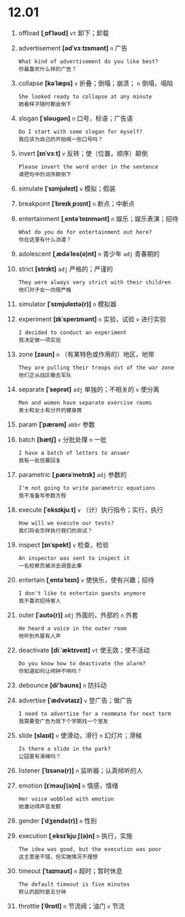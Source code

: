 # 12.01


1. offload **[ˌɒfˈləʊd]** `vt` 卸下；卸载

2. advertisement **[ədˈvɜːtɪsmənt]** `n` 广告
    ```
    What kind of advertisement do you like best?
    你最喜欢什么样的广告？
    ```

3. collapse **[kəˈlæps]** `v` 折叠；倒塌；崩溃； `n` 倒塌，塌陷
    ```
    She looked ready to collapse at any minute
    她看样子随时都会倒下
    ```

4. slogan **[ˈsləʊɡən]** `n` 口号，标语；广告语
    ```
    Do I start with some slogan for myself?
    我应该为自己的开始喊一些口号吗？
    ```

5. invert **[ɪnˈvɜːt]** `v` 反转；使（位置，顺序）颠倒
    ```
    Please invert the word order in the sentence
    请把句中的词序颠倒下
    ```

6. simulate **[ˈsɪmjuleɪt]** `v` 模拟；假装

7. breakpoint **[ˈbreɪkˌpɔɪnt]** `n` 断点；中断点

8. entertainment **[ˌentəˈteɪnmənt]** `n` 娱乐；娱乐表演；招待
    ```
    What do you do for entertainment out here?
    你在这里有什么消遣？
    ```

9. adolescent **[ˌædəˈles(ə)nt]** `n` 青少年 `adj` 青春期的

10. strict **[strɪkt]** `adj` 严格的；严谨的
    ```
    They were always very strict with their children
    他们对子女一向很严格
    ```

11. simulator **[ˈsɪmjuleɪtə(r)]** `n` 模拟器

12. experiment **[ɪkˈsperɪmənt]** `n` 实验，试验 `v` 进行实验
    ```
    I decided to conduct an experiment
    我决定做一项实验
    ```

13. zone **[zəʊn]** `n` （有某特色或作用的）地区，地带
    ```
    They are pulling their troops out of the war zone
    他们正从战区撤去军队
    ```

14. separate **[ˈseprət]** `adj` 单独的；不相关的 `v` 使分离
    ```
    Men and women have separate exercise rooms
    男士和女士有分开的健身房
    ```

15. param **[ˈpærəm]** `abbr` 参数

16. batch **[bætʃ]** `v` 分批处理 `n` 一批
    ```
    I have a batch of letters to answer
    我有一批信要回复
    ```

17. parametric **[ˌpærəˈmetrɪk]** `adj` 参数的
    ```
    I'm not going to write parametric equations
    我不准备写参数方程
    ```

18. execute **[ˈeksɪkjuːt]** `v` （计）执行指令；实行，执行
    ```
    How will we execute our tests?
    我们将会怎样执行我们的测试？
    ```

19. inspect **[ɪnˈspekt]** `v` 检查，检验
    ```
    An inspector was sent to inspect it
    一名检察员被派去调查此事
    ```

20. entertain **[ˌentəˈteɪn]** `v` 使快乐，使有兴趣；招待
    ```
    I don't like to entertain guests anymore
    我不喜欢招待客人
    ```

21. outer **[ˈaʊtə(r)]** `adj` 外面的，外部的 `n` 外套
    ```
    He heard a voice in the outer room
    他听到外屋有人声
    ```

22. deactivate **[diːˈæktɪveɪt]** `vt` 使无效；使不活动
    ```
    Do you know how to deactivate the alarm?
    你知道如何让闹钟不响吗？
    ```

23. debounce **[di'baʊns]** `n` 防抖动

24. advertise **[ˈædvətaɪz]** `v` 登广告；做广告
    ```
    I need to advertise for a roommate for next term
    我需要登广告为我下个学期找一个室友
    ```

25. slide **[slaɪd]** `v` 使滑动，滑行 `n` 幻灯片；滑梯
    ```
    Is there a slide in the park?
    公园里有滑梯吗？
    ```

26. listener **[ˈlɪsənə(r)]** `n` 监听器；认真倾听的人

27. emotion **[ɪˈməʊʃ(ə)n]** `n` 情感，情绪
    ```
    Her voice wobbled with emotion
    她激动得声音发颤
    ```

28. gender **[ˈdʒendə(r)]** `n` 性别

29. execution **[ˌeksɪˈkjuːʃ(ə)n]** `n` 执行，实施
    ```
    The idea was good, but the execution was poor
    这主意是不错，但实施情况不理想
    ```

30. timeout **[ˈtaɪmaʊt]** `n` 超时；暂时休息
    ```
    The default timeout is five minutes
    默认的超时是五分钟
    ```

31. throttle **[ˈθrɒtl]** `n` 节流阀；油门 `v` 节流
